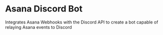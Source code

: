 # Asana Discord Bot

Integrates Asana Webhooks with the Discord API to create a bot capable of relaying Asana events to Discord